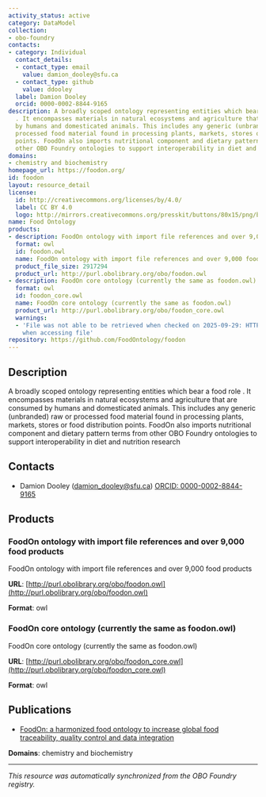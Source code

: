```yaml
---
activity_status: active
category: DataModel
collection:
- obo-foundry
contacts:
- category: Individual
  contact_details:
  - contact_type: email
    value: damion_dooley@sfu.ca
  - contact_type: github
    value: ddooley
  label: Damion Dooley
  orcid: 0000-0002-8844-9165
description: A broadly scoped ontology representing entities which bear a  food role
  . It encompasses materials in natural ecosystems and agriculture that are consumed
  by humans and domesticated animals. This includes any generic (unbranded) raw or
  processed food material found in processing plants, markets, stores or food distribution
  points. FoodOn also imports nutritional component and dietary pattern terms from
  other OBO Foundry ontologies to support interoperability in diet and nutrition research
domains:
- chemistry and biochemistry
homepage_url: https://foodon.org/
id: foodon
layout: resource_detail
license:
  id: http://creativecommons.org/licenses/by/4.0/
  label: CC BY 4.0
  logo: http://mirrors.creativecommons.org/presskit/buttons/80x15/png/by.png
name: Food Ontology
products:
- description: FoodOn ontology with import file references and over 9,000 food products
  format: owl
  id: foodon.owl
  name: FoodOn ontology with import file references and over 9,000 food products
  product_file_size: 2917294
  product_url: http://purl.obolibrary.org/obo/foodon.owl
- description: FoodOn core ontology (currently the same as foodon.owl)
  format: owl
  id: foodon_core.owl
  name: FoodOn core ontology (currently the same as foodon.owl)
  product_url: http://purl.obolibrary.org/obo/foodon_core.owl
  warnings:
  - 'File was not able to be retrieved when checked on 2025-09-29: HTTP 404 error
    when accessing file'
repository: https://github.com/FoodOntology/foodon
---
```

## Description

A broadly scoped ontology representing entities which bear a  food role . It encompasses materials in natural ecosystems and agriculture that are consumed by humans and domesticated animals. This includes any generic (unbranded) raw or processed food material found in processing plants, markets, stores or food distribution points. FoodOn also imports nutritional component and dietary pattern terms from other OBO Foundry ontologies to support interoperability in diet and nutrition research

## Contacts

- Damion Dooley (damion_dooley@sfu.ca) [ORCID: 0000-0002-8844-9165](https://orcid.org/0000-0002-8844-9165)

## Products

### FoodOn ontology with import file references and over 9,000 food products

FoodOn ontology with import file references and over 9,000 food products

**URL**: [http://purl.obolibrary.org/obo/foodon.owl](http://purl.obolibrary.org/obo/foodon.owl)

**Format**: owl

### FoodOn core ontology (currently the same as foodon.owl)

FoodOn core ontology (currently the same as foodon.owl)

**URL**: [http://purl.obolibrary.org/obo/foodon_core.owl](http://purl.obolibrary.org/obo/foodon_core.owl)

**Format**: owl

## Publications

- [FoodOn: a harmonized food ontology to increase global food traceability, quality control and data integration](https://www.ncbi.nlm.nih.gov/pubmed/31304272)

**Domains**: chemistry and biochemistry

---

*This resource was automatically synchronized from the OBO Foundry registry.*